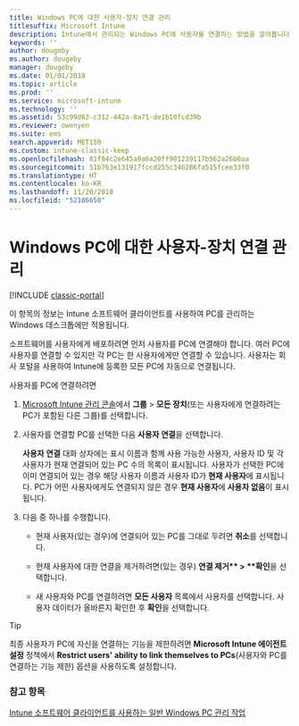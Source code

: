 ```yaml
---
title: Windows PC에 대한 사용자-장치 연결 관리
titlesuffix: Microsoft Intune
description: Intune에서 관리되는 Windows PC에 사용자를 연결하는 방법을 알아봅니다.
keywords: ''
author: dougeby
ms.author: dougeby
manager: dougeby
ms.date: 01/01/2018
ms.topic: article
ms.prod: ''
ms.service: microsoft-intune
ms.technology: ''
ms.assetid: 53c99d63-c312-442a-8a71-de1b10fcd39b
ms.reviewer: owenyen
ms.suite: ems
search.appverid: MET150
ms.custom: intune-classic-keep
ms.openlocfilehash: 81f84c2e645a9a6a20ff901239117b562a26b0aa
ms.sourcegitcommit: 51b763e131917fccd255c346286fa515fcee33f0
ms.translationtype: HT
ms.contentlocale: ko-KR
ms.lasthandoff: 11/20/2018
ms.locfileid: "52186650"
---
```

# <a name="manage-user-device-linking-for-windows-pcs"></a>Windows PC에 대한 사용자-장치 연결 관리

[!INCLUDE [classic-portal](includes/classic-portal.md)]

이 항목의 정보는 Intune 소프트웨어 클라이언트를 사용하여 PC를 관리하는 Windows 데스크톱에만 적용됩니다. 

소프트웨어를 사용자에게 배포하려면 먼저 사용자를 PC에 연결해야 합니다. 여러 PC에 사용자를 연결할 수 있지만 각 PC는 한 사용자에게만 연결할 수 있습니다. 사용자는 회사 포털을 사용하여 Intune에 등록한 모든 PC에 자동으로 연결됩니다.

사용자를 PC에 연결하려면

1. [Microsoft Intune 관리 콘솔](https://manage.microsoft.com/)에서 **그룹** &gt; **모든 장치**(또는 사용자에게 연결하려는 PC가 포함된 다른 그룹)를 선택합니다.

2. 사용자를 연결할 PC를 선택한 다음 **사용자 연결**을 선택합니다.

   **사용자 연결** 대화 상자에는 표시 이름과 함께 사용 가능한 사용자, 사용자 ID 및 각 사용자가 현재 연결되어 있는 PC 수의 목록이 표시됩니다. 사용자가 선택한 PC에 이미 연결되어 있는 경우 해당 사용자 이름과 사용자 ID가 **현재 사용자**에 표시됩니다. PC가 어떤 사용자에게도 연결되지 않은 경우 **현재 사용자**에 **사용자 없음**이 표시됩니다.

3. 다음 중 하나를 수행합니다.

   - 현재 사용자(있는 경우)에 연결되어 있는 PC를 그대로 두려면 **취소**를 선택합니다.

   - 현재 사용자에 대한 연결을 제거하려면(있는 경우) <strong>연결 제거** &gt; **확인</strong>을 선택합니다.

   - 새 사용자와 PC를 연결하려면 **모든 사용자** 목록에서 사용자를 선택합니다. 사용자 데이터가 올바른지 확인한 후 **확인**을 선택합니다.

> [!TIP]
> 최종 사용자가 PC에 자신을 연결하는 기능을 제한하려면 **Microsoft Intune 에이전트 설정** 정책에서 **Restrict users' ability to link themselves to PCs**(사용자와 PC를 연결하는 기능 제한) 옵션을 사용하도록 설정합니다.

### <a name="see-also"></a>참고 항목

[Intune 소프트웨어 클라이언트를 사용하는 일반 Windows PC 관리 작업](common-windows-pc-management-tasks-with-the-microsoft-intune-computer-client.md)